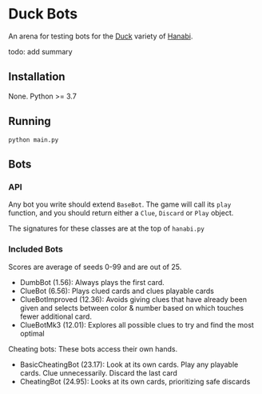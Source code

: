 # Duck Bots

An arena for testing bots for the [Duck](https://github.com/Hanabi-Live/hanabi-live/blob/main/docs/VARIANTS.md#duck) variety of [Hanabi](https://hanab.live/lobby). 

todo: add summary

## Installation

None. Python >= 3.7

## Running

```
python main.py
```

## Bots

### API

Any bot you write should extend `BaseBot`. The game will call its `play` function, and you should return either a `Clue`, `Discard` or `Play` object.

The signatures for these classes are at the top of `hanabi.py`

### Included Bots

Scores are average of seeds 0-99 and are out of 25.

- DumbBot (1.56): Always plays the first card.
- ClueBot (6.56): Plays clued cards and clues playable cards
- ClueBotImproved (12.36): Avoids giving clues that have already been given and selects between color & number based on which touches fewer additional card.
- ClueBotMk3 (12.01): Explores all possible clues to try and find the most optimal

Cheating bots: These bots access their own hands.

- BasicCheatingBot (23.17): Look at its own cards. Play any playable cards. Clue unnecessarily. Discard the last card
- CheatingBot (24.95): Looks at its own cards, prioritizing safe discards

